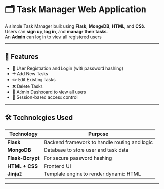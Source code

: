 # 🗂️ Task Manager Web Application

A simple Task Manager built using **Flask**, **MongoDB**, **HTML**, and **CSS**.  
Users can **sign up**, **log in**, and **manage their tasks**.  
An **Admin** can log in to view all registered users.

---

## 📌 Features

- 🔐 User Registration and Login (with password hashing)
- ➕ Add New Tasks
- ✏️ Edit Existing Tasks
- ❌ Delete Tasks
- 👀 Admin Dashboard to view all users
- 🧠 Session-based access control

---

## 🛠️ Technologies Used

| Technology | Purpose |
|-----------|---------|
| **Flask** | Backend framework to handle routing and logic |
| **MongoDB** | Database to store user and task data |
| **Flask-Bcrypt** | For secure password hashing |
| **HTML + CSS** | Frontend UI |
| **Jinja2** | Template engine to render dynamic HTML |

---


